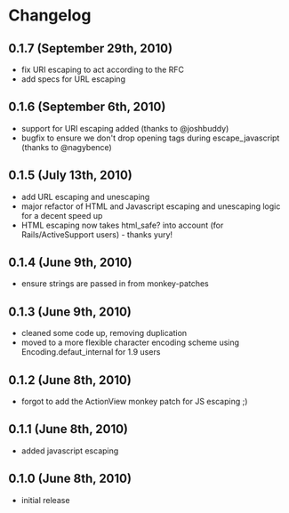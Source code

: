 # Changelog

## 0.1.7 (September 29th, 2010)
* fix URI escaping to act according to the RFC
* add specs for URL escaping

## 0.1.6 (September 6th, 2010)
* support for URI escaping added (thanks to @joshbuddy)
* bugfix to ensure we don't drop opening tags during escape_javascript (thanks to @nagybence)

## 0.1.5 (July 13th, 2010)
* add URL escaping and unescaping
* major refactor of HTML and Javascript escaping and unescaping logic for a decent speed up
* HTML escaping now takes html_safe? into account (for Rails/ActiveSupport users) - thanks yury!

## 0.1.4 (June 9th, 2010)
* ensure strings are passed in from monkey-patches

## 0.1.3 (June 9th, 2010)
* cleaned some code up, removing duplication
* moved to a more flexible character encoding scheme using Encoding.defaut_internal for 1.9 users

## 0.1.2 (June 8th, 2010)
* forgot to add the ActionView monkey patch for JS escaping ;)

## 0.1.1 (June 8th, 2010)
* added javascript escaping

## 0.1.0 (June 8th, 2010)
* initial release
